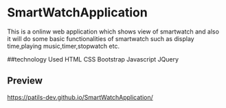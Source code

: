 # SmartWatchApplication

This is a onlinw web application which shows view of smartwatch and also it will do some basic functionalities of smartwatch such as display time,playing music,timer,stopwatch etc. 

##technology Used
HTML
CSS
Bootstrap
Javascript
JQuery

## Preview

https://patils-dev.github.io/SmartWatchApplication/
